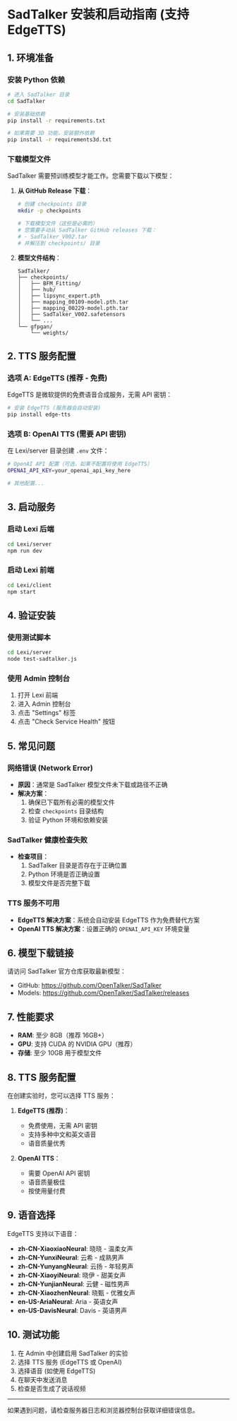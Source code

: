# SadTalker 安装和启动指南 (支持 EdgeTTS)

## 1. 环境准备

### 安装 Python 依赖
```bash
# 进入 SadTalker 目录
cd SadTalker

# 安装基础依赖
pip install -r requirements.txt

# 如果需要 3D 功能，安装额外依赖
pip install -r requirements3d.txt
```

### 下载模型文件
SadTalker 需要预训练模型才能工作。您需要下载以下模型：

1. **从 GitHub Release 下载**：
   ```bash
   # 创建 checkpoints 目录
   mkdir -p checkpoints

   # 下载模型文件（这些是必需的）
   # 您需要手动从 SadTalker GitHub releases 下载：
   # - SadTalker_V002.tar
   # 并解压到 checkpoints/ 目录
   ```

2. **模型文件结构**：
   ```
   SadTalker/
   ├── checkpoints/
   │   ├── BFM_Fitting/
   │   ├── hub/
   │   ├── lipsync_expert.pth
   │   ├── mapping_00109-model.pth.tar
   │   ├── mapping_00229-model.pth.tar
   │   ├── SadTalker_V002.safetensors
   │   └── ...
   └── gfpgan/
       └── weights/
   ```

## 2. TTS 服务配置

### 选项 A: EdgeTTS (推荐 - 免费)
EdgeTTS 是微软提供的免费语音合成服务，无需 API 密钥：

```bash
# 安装 EdgeTTS (服务器会自动安装)
pip install edge-tts
```

### 选项 B: OpenAI TTS (需要 API 密钥)
在 Lexi/server 目录创建 `.env` 文件：

```bash
# OpenAI API 配置（可选，如果不配置将使用 EdgeTTS）
OPENAI_API_KEY=your_openai_api_key_here

# 其他配置...
```

## 3. 启动服务

### 启动 Lexi 后端
```bash
cd Lexi/server
npm run dev
```

### 启动 Lexi 前端
```bash
cd Lexi/client
npm start
```

## 4. 验证安装

### 使用测试脚本
```bash
cd Lexi/server
node test-sadtalker.js
```

### 使用 Admin 控制台
1. 打开 Lexi 前端
2. 进入 Admin 控制台
3. 点击 "Settings" 标签
4. 点击 "Check Service Health" 按钮

## 5. 常见问题

### 网络错误 (Network Error)
- **原因**：通常是 SadTalker 模型文件未下载或路径不正确
- **解决方案**：
  1. 确保已下载所有必需的模型文件
  2. 检查 `checkpoints` 目录结构
  3. 验证 Python 环境和依赖安装

### SadTalker 健康检查失败
- **检查项目**：
  1. SadTalker 目录是否存在于正确位置
  2. Python 环境是否正确设置
  3. 模型文件是否完整下载

### TTS 服务不可用
- **EdgeTTS 解决方案**：系统会自动安装 EdgeTTS 作为免费替代方案
- **OpenAI TTS 解决方案**：设置正确的 `OPENAI_API_KEY` 环境变量

## 6. 模型下载链接

请访问 SadTalker 官方仓库获取最新模型：
- GitHub: https://github.com/OpenTalker/SadTalker
- Models: https://github.com/OpenTalker/SadTalker/releases

## 7. 性能要求

- **RAM**: 至少 8GB（推荐 16GB+）
- **GPU**: 支持 CUDA 的 NVIDIA GPU（推荐）
- **存储**: 至少 10GB 用于模型文件

## 8. TTS 服务配置

在创建实验时，您可以选择 TTS 服务：

1. **EdgeTTS (推荐)**：
   - 免费使用，无需 API 密钥
   - 支持多种中文和英文语音
   - 语音质量优秀

2. **OpenAI TTS**：
   - 需要 OpenAI API 密钥
   - 语音质量极佳
   - 按使用量付费

## 9. 语音选择

EdgeTTS 支持以下语音：
- **zh-CN-XiaoxiaoNeural**: 晓晓 - 温柔女声
- **zh-CN-YunxiNeural**: 云希 - 成熟男声  
- **zh-CN-YunyangNeural**: 云扬 - 年轻男声
- **zh-CN-XiaoyiNeural**: 晓伊 - 甜美女声
- **zh-CN-YunjianNeural**: 云健 - 磁性男声
- **zh-CN-XiaozhenNeural**: 晓甄 - 优雅女声
- **en-US-AriaNeural**: Aria - 英语女声
- **en-US-DavisNeural**: Davis - 英语男声

## 10. 测试功能

1. 在 Admin 中创建启用 SadTalker 的实验
2. 选择 TTS 服务 (EdgeTTS 或 OpenAI)
3. 选择语音 (如使用 EdgeTTS)
4. 在聊天中发送消息
5. 检查是否生成了说话视频

---

如果遇到问题，请检查服务器日志和浏览器控制台获取详细错误信息。 